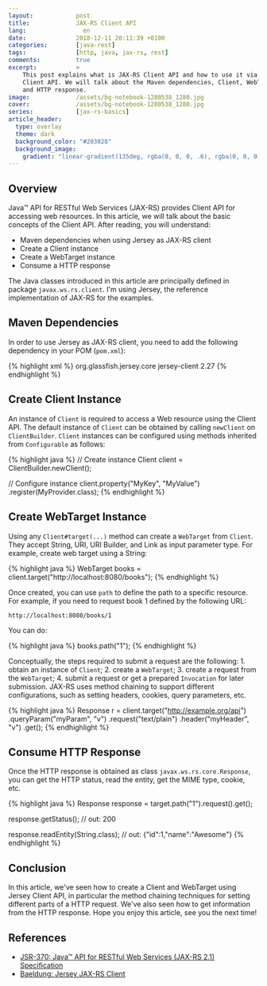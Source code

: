 ```yaml
---
layout:            post
title:             JAX-RS Client API
lang:                en
date:              2018-12-11 20:11:39 +0100
categories:        [java-rest]
tags:              [http, java, jax-rs, rest]
comments:          true
excerpt:           >
    This post explains what is JAX-RS Client API and how to use it via Jersey
    Client API. We will talk about the Maven dependencies, Client, WebTarget,
    and HTTP response.
image:             /assets/bg-notebook-1280538_1280.jpg
cover:             /assets/bg-notebook-1280538_1280.jpg
series:            [jax-rs-basics]
article_header:
  type: overlay
  theme: dark
  background_color: "#203028"
  background_image:
    gradient: "linear-gradient(135deg, rgba(0, 0, 0, .6), rgba(0, 0, 0, .4))"
---
```


## Overview

Java™ API for RESTful Web Services (JAX-RS) provides Client API for accessing
web resources. In this article, we will talk about the basic concepts of the
Client API. After reading, you will understand:

- Maven dependencies when using Jersey as JAX-RS client
- Create a Client instance
- Create a WebTarget instance
- Consume a HTTP response

The Java classes introduced in this article are principally defined
in package `javax.ws.rs.client`. I'm using Jersey, the reference implementation
of JAX-RS for the examples.

## Maven Dependencies

In order to use Jersey as JAX-RS client, you need to add the following
dependency in your POM (`pom.xml`):

{% highlight xml %}
<dependency>
  <groupId>org.glassfish.jersey.core</groupId>
  <artifactId>jersey-client</artifactId>
  <version>2.27</version>
</dependency>
{% endhighlight %}

## Create Client Instance

An instance of `Client` is required to access a Web resource using the Client
API. The default instance of `Client` can be obtained by calling `newClient` on
`ClientBuilder`. `Client` instances can be configured using methods inherited
from `Configurable` as follows:

{% highlight java %}
// Create instance
Client client = ClientBuilder.newClient();

// Configure instance
client.property("MyKey", "MyValue")
      .register(MyProvider.class);
{% endhighlight %}

## Create WebTarget Instance

Using any `Client#target(...)` method can create a `WebTarget` from `Client`.
They accept String, URI, URI Builder, and Link as input parameter type. For
example, create web target using a String:

{% highlight java %}
WebTarget books = client.target("http://localhost:8080/books");
{% endhighlight %}

Once created, you can use `path` to define the path to a specific resource. For
example, if you need to request book 1 defined by the following URL:

    http://localhost:8080/books/1

You can do:

{% highlight java %}
books.path("1");
{% endhighlight %}

Conceptually, the steps required to submit a request are the following: 1.
obtain an instance of `Client`; 2. create a `WebTarget`; 3. create a request
from the `WebTarget`; 4. submit a request or get a prepared `Invocation` for
later submission. JAX-RS uses method chaining to support different
configurations, such as setting headers, cookies, query parameters, etc.

{% highlight java %}
Response r = client.target("http://example.org/api")
  .queryParam("myParam", "v")
  .request("text/plain")
  .header("myHeader", "v")
  .get();
{% endhighlight %}

## Consume HTTP Response

Once the HTTP response is obtained as class `javax.ws.rs.core.Response`, you can
get the HTTP status, read the entity, get the MIME type, cookie, etc.

{% highlight java %}
Response response = target.path("1").request().get();

response.getStatus();
// out: 200

response.readEntity(String.class);
// out: {"id":1,"name":"Awesome"}
{% endhighlight %}

## Conclusion

In this article, we've seen how to create a Client and WebTarget using Jersey
Client API, in particular the method chaining techniques for setting different
parts of a HTTP request. We've also seen how to get information from the HTTP
response. Hope you enjoy this article, see you the next time!

## References

- [JSR-370: Java™ API for RESTful Web Services (JAX-RS 2.1) Specification][3]
- [Baeldung: Jersey JAX-RS Client][2]

[2]: https://www.baeldung.com/jersey-jax-rs-client
[3]: https://jcp.org/en/jsr/detail?id=370
